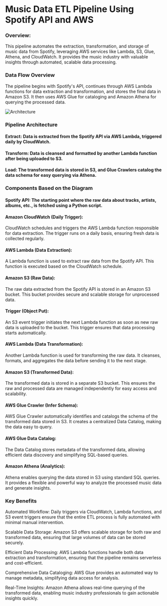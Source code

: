 # Music Data ETL Pipeline Using Spotify API and AWS

### Overview:
This pipeline automates the extraction, transformation, and storage of music data from Spotify, leveraging AWS services like Lambda, S3, Glue, Athena, and CloudWatch. It provides the music industry with valuable insights through automated, scalable data processing.

### Data Flow Overview
The pipeline begins with Spotify's API, continues through AWS Lambda functions for data extraction and transformation, and stores the final data in Amazon S3. It then uses AWS Glue for cataloging and Amazon Athena for querying the processed data.

![Architecture](https://github.com/vandithavb/Spotify-end-to-end-ETL-data-Pipeline--AWS/blob/main/Spotify%20end%20to%20end%20DE.png)

### Pipeline Architecture
#### Extract: Data is extracted from the Spotify API via AWS Lambda, triggered daily by CloudWatch.
#### Transform: Data is cleansed and formatted by another Lambda function after being uploaded to S3.
#### Load: The transformed data is stored in S3, and Glue Crawlers catalog the data schema for easy querying via Athena.

### Components Based on the Diagram
#### Spotify API: The starting point where the raw data about tracks, artists, albums, etc., is fetched using a Python script.

#### Amazon CloudWatch (Daily Trigger):
CloudWatch schedules and triggers the AWS Lambda function responsible for data extraction. The trigger runs on a daily basis, ensuring fresh data is collected regularly.

#### AWS Lambda (Data Extraction):
A Lambda function is used to extract raw data from the Spotify API. This function is executed based on the CloudWatch schedule.

#### Amazon S3 (Raw Data):
The raw data extracted from the Spotify API is stored in an Amazon S3 bucket. This bucket provides secure and scalable storage for unprocessed data.

#### Trigger (Object Put):
An S3 event trigger initiates the next Lambda function as soon as new raw data is uploaded to the bucket. This trigger ensures that data processing starts automatically.

#### AWS Lambda (Data Transformation):
Another Lambda function is used for transforming the raw data. It cleanses, formats, and aggregates the data before sending it to the next stage.

#### Amazon S3 (Transformed Data):
The transformed data is stored in a separate S3 bucket. This ensures the raw and processed data are managed independently for easy access and scalability.

#### AWS Glue Crawler (Infer Schema):
AWS Glue Crawler automatically identifies and catalogs the schema of the transformed data stored in S3. It creates a centralized Data Catalog, making the data easy to query.

#### AWS Glue Data Catalog:
The Data Catalog stores metadata of the transformed data, allowing efficient data discovery and simplifying SQL-based queries.

#### Amazon Athena (Analytics):
Athena enables querying the data stored in S3 using standard SQL queries. It provides a flexible and powerful way to analyze the processed music data and generate insights.

### Key Benefits
Automated Workflow: Daily triggers via CloudWatch, Lambda functions, and S3 event triggers ensure that the entire ETL process is fully automated with minimal manual intervention.

Scalable Data Storage: Amazon S3 offers scalable storage for both raw and transformed data, ensuring that large volumes of data can be stored securely.

Efficient Data Processing: AWS Lambda functions handle both data extraction and transformation, ensuring that the pipeline remains serverless and cost-efficient.

Comprehensive Data Cataloging: AWS Glue provides an automated way to manage metadata, simplifying data access for analysis.

Real-Time Insights: Amazon Athena allows real-time querying of the transformed data, enabling music industry professionals to gain actionable insights quickly.
